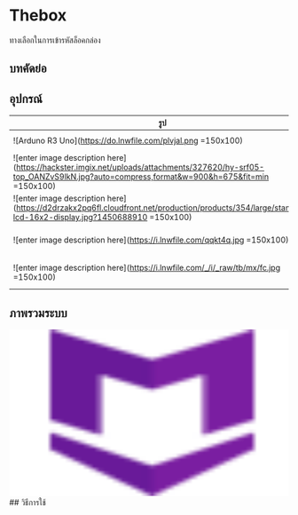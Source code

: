 # Thebox
ทางเลือกในการเข้ารหัสล็อคกล่อง

## บทคัดย่อ

## อุปกรณ์
| รูป   |      ชื่อ      |
|----------|:-------------:|
| ![Arduno R3 Uno](https://do.lnwfile.com/plvjal.png =150x100) |  Arduno R3 Uno |
| ![enter image description here](https://hackster.imgix.net/uploads/attachments/327620/hy-srf05-top_OANZvS9lkN.jpg?auto=compress,format&w=900&h=675&fit=min =150x100) |  Module Ultrasonic SR05 |
| ![enter image description here](https://d2drzakx2pq6fl.cloudfront.net/production/products/354/large/standard-lcd-16x2-display.jpg?1450688910 =150x100) | LCD 16x2 |
| ![enter image description here](https://i.lnwfile.com/qqkt4q.jpg =150x100) | Switch กดติดปล่อยดับ x 3|
| ![enter image description here](https://i.lnwfile.com/_/i/_raw/tb/mx/fc.jpg =150x100) | Switch กดติดปล่อยดับสีแดง x1 |


## ภาพรวมระบบ
<img src="https://github.com/adam-p/markdown-here/raw/master/src/common/images/icon48.png" width="600" height="300">
## วิธีการใช้

